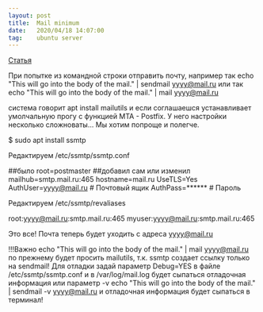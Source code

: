 ```yaml
---
layout: post
title:  Mail minimum
date:   2020/04/18 14:07:00
tag:    ubuntu server
---
```



[Статья](https://serveradmin.ru/nastroyka-email-opoveshheniy-v-zabbix/)

При попытке из командной строки отправить почту, например так
echo "This will go into the body of the mail." | sendmail yyyy@mail.ru
или так
echo "This will go into the body of the mail." | mail yyyy@mail.ru

система говорит
apt install mailutils
и если соглашаешся устанавливает умолчальную прогу с функцией MTA - Postfix.
У него настройки несколько сложноваты...
Мы хотим попроще и полегче.

$ sudo apt install ssmtp

Редактируем /etc/ssmtp/ssmtp.conf

##было
root=postmaster
##добавил сам или изменил
mailhub=smtp.mail.ru:465
hostname=mail.ru
UseTLS=Yes
AuthUser=yyyy@mail.ru # Почтовый ящик
AuthPass=****** # Пароль

Редактируем /etc/ssmtp/revaliases

root:yyyy@mail.ru:smtp.mail.ru:465
myuser:yyyy@mail.ru:smtp.mail.ru:465

Это все! Почта теперь будет уходить с адреса yyyy@mail.ru

!!!Важно
echo "This will go into the body of the mail." | mail yyyy@mail.ru
по прежнему будет просить mailutils, т.к. ssmtp создает ссылку только на sendmail!
Для отладки
задай параметр Debug=YES в файле /etc/ssmtp/ssmtp.conf
и в /var/log/mail.log будет сыпаться отладочная информация
или параметр -v
echo "This will go into the body of the mail." | sendmail -v yyyy@mail.ru
и отладочная информация будет сыпаться в терминал!
